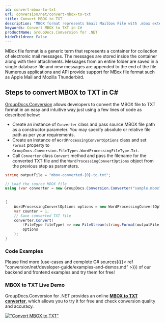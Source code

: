```yaml
---
id: convert-mbox-to-txt
url: conversion/net/convert-mbox-to-txt
title: Convert MBOX to TXT
description: "MBOX format represents Email Mailbox File with .mbox extension. Learn how to convert MBOX to TXT file programmatically in C# language using GroupDocs.Conversion for .NET library."
keywords: Convert MBOX to TXT in C#
productName: GroupDocs.Conversion for .NET
hideChildren: False
---
```


MBox file format is a generic term that represents a container for collection of electronic mail messages. The messages are stored inside the container along with their attachments. Messages from an entire folder are saved in a single database file and new messages are appended to the end of the file. Numerous applications and API provide support for MBox file format such as Apple Mail and Mozilla Thunderbird.

## Steps to convert MBOX to TXT in C#

[GroupDocs.Conversion](https://products.groupdocs.com/conversion/net) allows developers to convert the MBOX file to TXT format in an easy and intuitive way just using a few lines of code as described below:

* Create an instance of `Converter` class and pass source MBOX file path as a constructor parameter. You may specify absolute or relative file path as per your requirements. 
* Create an instance of `WordProcessingConvertOptions` class and set `Format` property to `GroupDocs.Conversion.FileTypes.WordProcessingFileType.Txt`.
* Call `Converter` class `Convert` method and pass the filename for the converted TXT file and the `WordProcessingConvertOptions` object from the previous step as parameters.

```csharp
string outputFile = "mbox-converted-{0}-to.txt";

// Load the source MBOX file
using (var converter = new GroupDocs.Conversion.Converter("sample.mbox", fileType => fileType == EmailFileType.Mbox
                                                                                                            ? new MboxLoadOptions()
                                                                                                            : null))
{
    WordProcessingConvertOptions options = new WordProcessingConvertOptions { Format = GroupDocs.Conversion.FileTypes.WordProcessingFileType.Txt };
	var counter = 1;
    // Save converted TXT file
    converter.Convert(
		(FileType fileType) => new FileStream(string.Format(outputFile, counter++), FileMode.Create),
        options
    );            
}
```

### Code Examples

Please find more [use-cases and complete C# sources]({{< ref "conversion/net/developer-guide/examples-and-demos.md" >}}) of our backend and frontend examples and try them for free!

### MBOX to TXT Live Demo

GroupDocs.Conversion for .NET provides an online [**MBOX to TXT converter**](https://products.groupdocs.app/conversion/mbox-to-txt), which allows you to try it for free and check conversion quality and accuracy.

[!["Convert MBOX to TXT"](conversion/net/images/convert-to-txt/convert-mbox-to-txt.png)](https://products.groupdocs.app/conversion/mbox-to-txt)